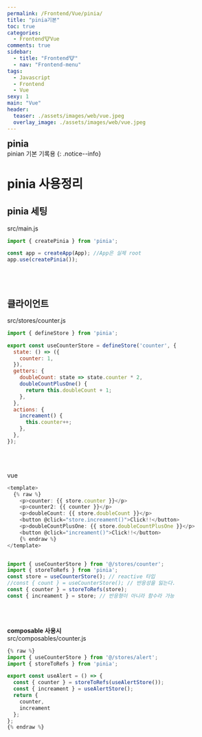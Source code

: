 ```yaml
---
permalink: /Frontend/Vue/pinia/
title: "pinia기본"
toc: true
categories:
  - Frontend🐮Vue
comments: true
sidebar:
  - title: "Frontend🐮"
  - nav: "Frontend-menu"
tags:
  - Javascript
  - Frontend
  - Vue
sexy: 1
main: "Vue"
header:
  teaser: ./assets/images/web/vue.jpeg
  overlay_image: ./assets/images/web/vue.jpeg
---
```


<span style = "font-size:1.5em;  font-weight: 700;">pinia</span><br>
pinian 기본 기록용
{: .notice--info}

# pinia 사용정리

## pinia 세팅
src/main.js
```js
import { createPinia } from 'pinia';

const app = createApp(App); //App은 실제 root
app.use(createPinia());

```

<br>
<br>

## 클라이언트
src/stores/counter.js
```js
import { defineStore } from 'pinia';

export const useCounterStore = defineStore('counter', {
  state: () => ({
    counter: 1,
  }),
  getters: {
    doubleCount: state => state.counter * 2,
    doubleCountPlusOne() {
      return this.doubleCount + 1;
    },
  },
  actions: {
    increament() {
      this.counter++;
    },
  },
});
```

<br>
<br>

vue
```js
<template>
  {% raw %}
    <p>counter: {{ store.counter }}</p>
    <p>counter2: {{ counter }}</p>
    <p>doubleCount: {{ store.doubleCount }}</p>
    <button @click="store.increament()">Click!!</button>
    <p>doubleCountPlusOne: {{ store.doubleCountPlusOne }}</p>
    <button @click="increament()">Click!!</button>
    {% endraw %}
</template>


import { useCounterStore } from '@/stores/counter';
import { storeToRefs } from 'pinia';
const store = useCounterStore(); // reactive 타입
//const { count } = useCounterStore(); // 반응성을 잃는다.
const { counter } = storeToRefs(store);
const { increament } = store; // 반응형이 아니라 함수라 가능
```


<br>
<br>

**composable 사용시**  
src/composables/counter.js
```js
{% raw %}
import { useCounterStore } from '@/stores/alert';
import { storeToRefs } from 'pinia';

export const useAlert = () => {
  const { counter } = storeToRefs(useAlertStore());
  const { increament } = useAlertStore();
  return {
    counter,
    increament
  };
};
{% endraw %}
```